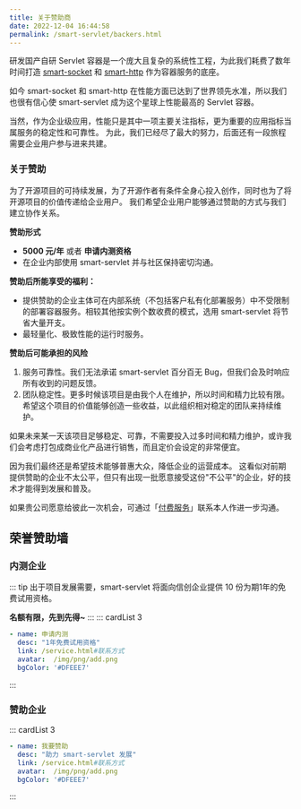 ```yaml
---
title: 关于赞助商
date: 2022-12-04 16:44:58
permalink: /smart-servlet/backers.html
---
```


研发国产自研 Servlet 容器是一个庞大且复杂的系统性工程，为此我们耗费了数年时间打造 [smart-socket](https://gitee.com/smartboot/smart-socket) 和 [smart-http](https://gitee.com/smartboot/smart-http) 作为容器服务的底座。

如今 smart-socket 和 smart-http 在性能方面已达到了世界领先水准，所以我们也很有信心使 smart-servlet 成为这个星球上性能最高的 Servlet 容器。

当然，作为企业级应用，性能只是其中一项主要关注指标，更为重要的应用指标当属服务的稳定性和可靠性。
为此，我们已经尽了最大的努力，后面还有一段旅程需要企业用户参与进来共建。

### 关于赞助
为了开源项目的可持续发展，为了开源作者有条件全身心投入创作，同时也为了将开源项目的价值传递给企业用户。
我们希望企业用户能够通过赞助的方式与我们建立协作关系。

**赞助形式**
- **5000 元/年** 或者 **申请内测资格**
- 在企业内部使用 smart-servlet 并与社区保持密切沟通。

**赞助后所能享受的福利：**
- 提供赞助的企业主体可在内部系统（不包括客户私有化部署服务）中不受限制的部署容器服务。相较其他按实例个数收费的模式，选用 smart-servlet 将节省大量开支。
- 最轻量化、极致性能的运行时服务。

**赞助后可能承担的风险**
1. 服务可靠性。我们无法承诺 smart-servlet 百分百无 Bug，但我们会及时响应所有收到的问题反馈。
2. 团队稳定性。更多时候该项目是由我个人在维护，所以时间和精力比较有限。希望这个项目的价值能够创造一些收益，以此组织相对稳定的团队来持续维护。

如果未来某一天该项目足够稳定、可靠，不需要投入过多时间和精力维护，或许我们会考虑打包成商业化产品进行销售，而且定价会设定的非常便宜。

因为我们最终还是希望技术能够普惠大众，降低企业的运营成本。
这看似对前期提供赞助的企业不太公平，但只有出现一批愿意接受这份"不公平"的企业，好的技术才能得到发展和普及。

如果贵公司愿意给彼此一次机会，可通过「[付费服务](/service.md#联系方式)」联系本人作进一步沟通。

## 荣誉赞助墙
### 内测企业
::: tip
出于项目发展需要，smart-servlet 将面向信创企业提供 10 份为期1年的免费试用资格。

**名额有限，先到先得~**
:::
::: cardList 3
```yaml
- name: 申请内测
  desc: "1年免费试用资格"
  link: /service.html#联系方式
  avatar:  /img/png/add.png
  bgColor: '#DFEEE7'
```
:::
### 赞助企业
::: cardList 3
```yaml
- name: 我要赞助
  desc: "助力 smart-servlet 发展"
  link: /service.html#联系方式
  avatar:  /img/png/add.png
  bgColor: '#DFEEE7'
```
:::